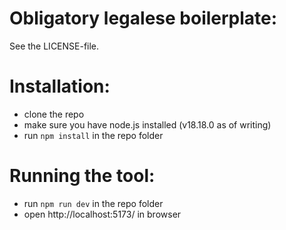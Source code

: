 # Obligatory legalese boilerplate:

See the LICENSE-file.

# Installation:

- clone the repo
- make sure you have node.js installed (v18.18.0 as of writing)
- run `npm install` in the repo folder

# Running the tool:

- run `npm run dev` in the repo folder
- open http://localhost:5173/ in browser
